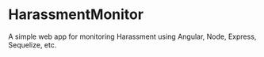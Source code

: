 # HarassmentMonitor
A simple web app for monitoring Harassment using Angular, Node, Express, Sequelize, etc.
